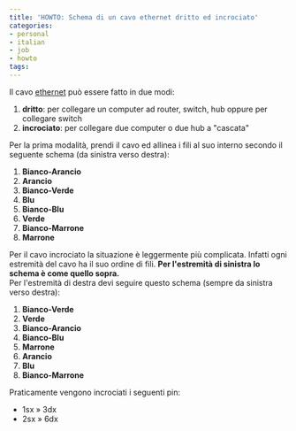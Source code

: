 ```yaml
---
title: 'HOWTO: Schema di un cavo ethernet dritto ed incrociato'
categories:
- personal
- italian
- job
- howto
tags:
---
```

Il cavo [ethernet](http://it.wikipedia.org/wiki/Ethernet) può essere fatto in
due modi:

  1. **dritto**: per collegare un computer ad router, switch, hub oppure per collegare switch
  2. **incrociato**: per collegare due computer o due hub a "cascata"
  
Per la prima modalità, prendi il cavo ed allinea i fili al suo interno secondo
il seguente schema (da sinistra verso destra):

  1. **Bianco-Arancio**
  2. **Arancio**
  3. **Bianco-Verde**
  4. **Blu**
  5. **Bianco-Blu**
  6. **Verde**
  7. **Bianco-Marrone**
  8. **Marrone**
  

Per il cavo incrociato la situazione è leggermente più complicata. Infatti
ogni estremità del cavo ha il suo ordine di fili. **Per l'estremità di
sinistra lo schema è come quello sopra.**  
Per l'estremità di destra devi seguire questo schema (sempre da sinistra verso
destra):

  1. **Bianco-Verde**
  2. **Verde**
  3. **Bianco-Arancio**
  4. **Bianco-Blu**
  5. **Marrone**
  6. **Arancio**
  7. **Blu**
  8. **Bianco-Marrone**
  
Praticamente vengono incrociati i seguenti pin:

  * 1sx » 3dx
  * 2sx » 6dx
